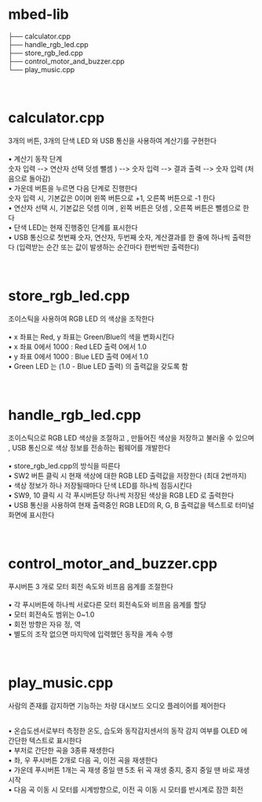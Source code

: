 # mbed-lib

├── calculator.cpp<br/>
├── handle_rgb_led.cpp<br/>
├── store_rgb_led.cpp<br/>
├── control_motor_and_buzzer.cpp<br/>
└── play_music.cpp <br/>
<br/><br/>

# calculator.cpp
3개의 버튼, 3개의 단색 LED 와 USB 통신을 사용하여 계산기를 구현한다<br/><br/>
• 계산기 동작 단계<br/> 
  숫자 입력 --> 연산자 선택 덧셈 뺄셈 ) --> 숫자 입력 --> 결과 출력 --> 숫자 입력 (처음으로 돌아감)<br/>
• 가운데 버튼을 누르면 다음 단계로 진행한다<br/>
숫자 입력 시, 기본값은 0이며 왼쪽 버튼으로 +1, 오른쪽 버튼으로 -1 한다<br/>
• 연산자 선택 시, 기본값은 덧셈 이며 , 왼쪽 버튼은 덧셈 , 오른쪽 버튼은 뺄셈으로 한다<br/>
• 단색 LED는 현재 진행중인 단계를 표시한다<br/>
• USB 통신으로 첫번째 숫자, 연산자, 두번째 숫자, 계산결과를 한 줄에 하나씩 출력한다
(입력받는 순간 또는 값이 발생하는 순간마다 한번씩만 출력한다)<br/><br/><br/>

# store_rgb_led.cpp
조이스틱을 사용하여 RGB LED 의 색상을 조작한다<br/><br/>
  • x 좌표는 Red, y 좌표는 Green/Blue의 색을 변화시킨다<br/>
  • x 좌표 0에서 1000 : Red LED 출력 0에서 1.0<br/>
  • y 좌표 0에서 1000 : Blue LED 출력 0에서 1.0<br/>
  • Green LED 는 (1.0 - Blue LED 출력) 의 출력값을 갖도록 함<br/><br/><br/>


# handle_rgb_led.cpp
조이스틱으로 RGB LED 색상을 조절하고 , 만들어진 색상을 저장하고 불러올 수 있으며 , USB 통신으로 색상 정보를 전송하는 펌웨어를 개발한다<br/><br/>
• store_rgb_led.cpp의 방식을 따른다<br/>
• SW2 버튼 클릭 시 현재 색상에 대한 RGB LED 출력값을 저장한다 (최대 2번까지)<br/>
• 색상 정보가 하나 저장될때마다 단색 LED를 하나씩 점등시킨다<br/>
• SW9, 10 클릭 시 각 푸시버튼당 하나씩 저장된 색상을 RGB LED 로 출력한다<br/>
• USB 통신을 사용하여 현재 출력중인 RGB LED의 R, G, B 출력값을 텍스트로 터미널 화면에 표시한다<br/><br/><br/>


# control_motor_and_buzzer.cpp
푸시버튼 3 개로 모터 회전 속도와 비프음 음계를 조절한다<br/><br/>
• 각 푸시버튼에 하나씩 서로다른 모터 회전속도와 비프음 음계를 할당<br/>
• 모터 회전속도 범위는 0~1.0<br/>
• 회전 방향은 자유 정, 역<br/>
• 별도의 조작 없으면 마지막에 입력했던 동작을 계속 수행<br/><br/><br/>


# play_music.cpp
사람의 존재를 감지하면 기능하는 차량 대시보드 오디오 플레이어를 제어한다<br/><br/>

• 온습도센서로부터 측정한 온도, 습도와 동작감지센서의 동작 감지 여부를 OLED 에
간단한 텍스트로 표시한다<br/>
• 부저로 간단한 곡을 3종류 재생한다<br/>
• 좌, 우 푸시버튼 2개로 다음 곡, 이전 곡을 재생한다<br/>
• 가운데 푸시버튼 1개는 곡 재생 중일 땐 5초 뒤 곡 재생 중지, 중지 중일 땐 바로 재생 시작<br/>
• 다음 곡 이동 시 모터를 시계방향으로, 이전 곡 이동 시 모터를 반시계로 잠깐 회전<br/>
